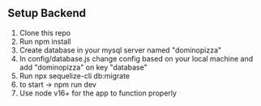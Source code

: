 ## Setup Backend
1. Clone this repo
2. Run npm install
3. Create database in your mysql server named "dominopizza"
4. In config/database.js change config based on your local machine and add "dominopizza" on key "database"
5. Run npx sequelize-cli db:migrate
6. to start -> npm run dev
7. Use node v16+ for the app to function properly